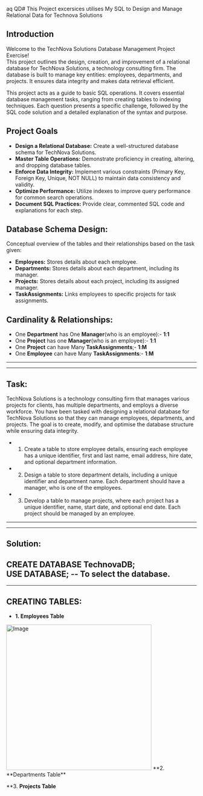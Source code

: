aq  QD# This Project excersices utilises My SQL to Design and Manage Relational Data for Technova Solutions  
## Introduction  
Welcome to the TechNova Solutions Database Management Project Exercise!   
This project outlines the design, creation, and improvement of a relational database for TechNova Solutions, a technology consulting firm. The database is built to manage key entities: employees, departments, and projects. It ensures data integrity and makes data retrieval efficient.  

This project acts as a guide to basic SQL operations. It covers essential database management tasks, ranging from creating tables to indexing techniques. Each question presents a specific challenge, followed by the SQL code solution and a detailed explanation of the syntax and purpose.  

## Project Goals  
- **Design a Relational Database:** Create a well-structured database schema for TechNova Solutions.
- **Master Table Operations:** Demonstrate proficiency in creating, altering, and dropping database tables.
- **Enforce Data Integrity:** Implement various constraints (Primary Key, Foreign Key, Unique, NOT NULL) to maintain data consistency and validity.
- **Optimize Performance:** Utilize indexes to improve query performance for common search operations.
- **Document SQL Practices:** Provide clear, commented SQL code and explanations for each step.

## Database Schema Design:  
Conceptual overview of the tables and their relationships based on the task given:  
- **Employees:** Stores details about each employee.
- **Departments:** Stores details about each department, including its manager.
- **Projects:** Stores details about each project, including its assigned manager.
- **TaskAssignments:** Links employees to specific projects for task assignments.

## Cardinality & Relationships:  
- One **Department** has One **Manager**(who is an employee):-  **1**:**1**
- One **Project** has one **Manager**(who is an employee):-  **1**:**1**
- One **Project** can have Many **TaskAssignments**;-  **1**:**M**
- One **Employee** can have Many **TaskAssignments**:-  **1**:**M**



---------------------------------------------------------------------------------------------------------------------------------------------------------------------  
---------------------------------------------------------------------------------------------------------------------------------------------------------------------
## Task:
TechNova Solutions is a technology consulting firm that manages various projects for clients, has multiple departments, and employs a diverse workforce. You have been tasked with designing a relational database for TechNova Solutions so that they can manage employees, departments, and projects. The goal is to create, modify, and optimise the database structure while ensuring data integrity.   
- 1. Create a table to store employee details, ensuring each employee has a unique identifier, first and last name, email address, hire date, and optional department information.  
- 2. Design a table to store department details, including a unique identifier and department name. Each department should have a manager, who is one of the employees.  
- 3. Develop a table to manage projects, where each project has a unique identifier, name, start date, and optional end date. Each project should be managed by an employee.


--------------------------------------------------------------------------------------------------------------------------------------------------------------------  
--------------------------------------------------------------------------------------------------------------------------------------------------------------------  
## Solution:  
CREATE DATABASE TechnovaDB;  
USE DATABASE;  -- To select the database.  
-------------------------------------------------------------  
-------------------------------------------------------------
## CREATING TABLES:  
- **1. Employees Table**
<img width="384" alt="Image" src="https://github.com/user-attachments/assets/973db764-0fcd-498e-ae67-43fc10e891f0" />
**2. **Departments Table**

**3. **Projects Table**


